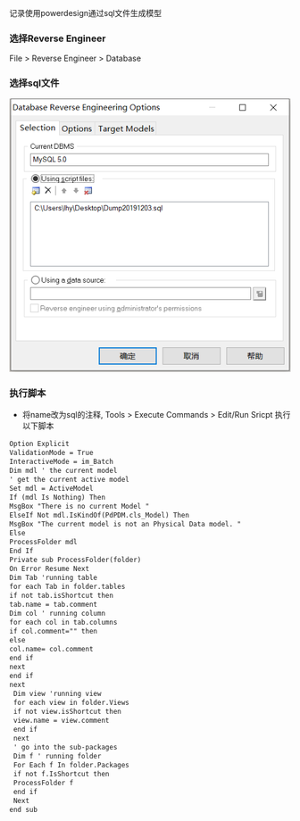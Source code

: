 记录使用powerdesign通过sql文件生成模型

### 选择Reverse Engineer
File > Reverse Engineer > Database

### 选择sql文件
![选择sql文件](https://raw.githubusercontent.com/toplhy/toplhy.github.io/main/images/database/2020-05-11-1.png)

### 执行脚本
+ 将name改为sql的注释, Tools > Execute Commands > Edit/Run Sricpt 执行以下脚本

```
Option Explicit
ValidationMode = True
InteractiveMode = im_Batch
Dim mdl ' the current model
' get the current active model
Set mdl = ActiveModel
If (mdl Is Nothing) Then
MsgBox "There is no current Model "
ElseIf Not mdl.IsKindOf(PdPDM.cls_Model) Then
MsgBox "The current model is not an Physical Data model. "
Else
ProcessFolder mdl
End If
Private sub ProcessFolder(folder)
On Error Resume Next
Dim Tab 'running table
for each Tab in folder.tables
if not tab.isShortcut then
tab.name = tab.comment
Dim col ' running column
for each col in tab.columns
if col.comment="" then
else
col.name= col.comment
end if
next
end if
next
 Dim view 'running view
 for each view in folder.Views
 if not view.isShortcut then
 view.name = view.comment
 end if
 next
 ' go into the sub-packages 
 Dim f ' running folder 
 For Each f In folder.Packages
 if not f.IsShortcut then
 ProcessFolder f
 end if
 Next
end sub
```
